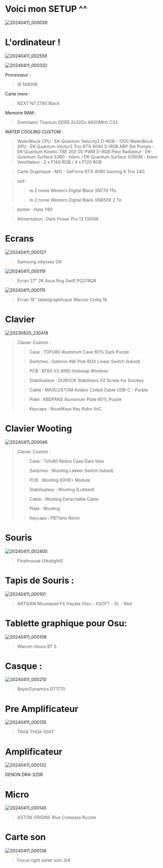 # Voici mon SETUP ^^

![20240411_000039](https://github.com/Simon42-java/MySETUP/assets/77487529/58aa1c8d-a674-4d3e-87c2-53906783f23a)



# L'ordinateur !

![20240411_002559](https://github.com/Simon42-java/MySETUP/assets/77487529/d28ebe42-43c6-4f46-85a1-ea755d3d2e4d)

![20240411_000332](https://github.com/Simon42-java/MySETUP/assets/77487529/d34f109f-3be6-4c06-8ac4-2825d31b1b87)


Processeur :
> I9 14900K

Carte mere :
> NZXT N7 Z790 Black

Memoire RAM :
> Dominator Titanium DDR5 2x32Go 6600MHz C32

WATER COOLING CUSTOM :

> WaterBlock CPU : EK-Quantum Velocity2 D-RGB - 1700
> WaterBlock GPU : EK-Quantum Vector2 Trio RTX 4090 D-RGB ABP Set
> Pompe : EK-Quantum Kinetic TBE 200 D5 PWM D-RGB Plexi
> Radiateur : EK-Quantum Surface S360 - blanc / EK-Quantum Surface X280M - blanc
> Ventillateur : 2 x F140 RGB / 4 x F120 RGB

> Carte Graphique : MSI - GeForce RTX 4090 Gaming X Trio 24G

> ssd : 
> > m.2 nvme Western Digital Black SN770 1To
>
> > m.2 nvme Western Digital Black SN850X 2 To

> boitier : Hyte Y60


> Alimentation : Dark Power Pro 13 1300W

# Ecrans
![20240411_000127](https://github.com/Simon42-java/MySETUP/assets/77487529/f3b3292a-fde4-46ab-9161-99573791b13c)
> Samsung odyssey G9 

![20240411_000119](https://github.com/Simon42-java/MySETUP/assets/77487529/4711edf9-9d59-4bd5-a474-78768f8b25fb)
> Écran 27" 2K Asus Rog Swift PG278QR

![20240411_000115](https://github.com/Simon42-java/MySETUP/assets/77487529/3a8e9a95-5994-4466-8337-dab226486144)
> Écran 16" tabletgraphhique Wacom Cintiq 16

# Clavier

![20230820_230418](https://github.com/Simon42-java/MySETUP/assets/77487529/d6db59f4-e50e-42f4-ace4-bfcbb2087446)

>Clavier Custom :
> > Case : TOFU60 Aluminum Case 60% Dark Purple
> 
> > Switches : Gateron INK Pink BOX Linear Switch (lubed)
> 
> > PCB : BT60 V2 ANSI Hotswap Wireless
> 
> > Stabilisateur : DUROCK Stabilizers V2 Screw Ins Smokey
>
> > Cable : MAXCUSTOM Aviator Coiled Cable USB-C - Purple
> 
> > Plate : KBDFANS Aluminium Plate 60% Purple
> 
> > Keycaps : NovelKeys Key Kobo VoC

# Clavier Wooting

![20240411_000046](https://github.com/Simon42-java/MySETUP/assets/77487529/ea964fa8-0de1-418c-b1b2-daee05a6eb68)

>Clavier Custom :
> > Case : Tofu60 Redux Case Dark blue
> 
> > Switches : Wooting Lekker Switch (lubed)
> 
> > PCB : Wooting 60HE+ Module
> 
> > Stabilisateur : Wooting (Lubbed)
>
> > Cable : Wooting Detachable Cable
> 
> > Plate : Wooting
> 
> > Keycaps : PBTfans Rōnin

# Souris

![20240411_002400](https://github.com/Simon42-java/MySETUP/assets/77487529/5eb4a0ae-7ba3-450b-ade8-7525d2a85156)

> Finalmouse UltralightX

# Tapis de Souris : 
![20240411_000101](https://github.com/Simon42-java/MySETUP/assets/77487529/60f8d4ac-3d07-453d-852f-ee0d7f824d8b)

> ARTISAN Mousepad FX Hayate Otsu - XSOFT - XL - Red

# Tablette graphique pour Osu: 
![20240411_000108](https://github.com/Simon42-java/MySETUP/assets/77487529/18f60568-4e84-4709-96d6-7de804dc2e77)
> Wacom intuos BT S

# Casque :
![20240411_000210](https://github.com/Simon42-java/MySETUP/assets/77487529/f6c177f8-7f63-4624-b022-6f80cb2a9cfc)

> BeyerDynamics DT1770

# Pre Amplificateur 
![20240411_000135](https://github.com/Simon42-java/MySETUP/assets/77487529/177c8b9e-f40a-455b-a848-66139aab3730)

> TAGA THDA-500T

# Amplificateur 
![20240411_000132](https://github.com/Simon42-java/MySETUP/assets/77487529/a0085bfe-3c41-423f-ad41-1e121183a0e9)

DENON DRA-325R

# Micro
![20240411_000145](https://github.com/Simon42-java/MySETUP/assets/77487529/c6b9c40e-4a20-4a70-adc8-abc9fd7d83c8)

> ASTON ORIGINE
> Blue Compass
> Rycote

# Carte son
![20240411_000138](https://github.com/Simon42-java/MySETUP/assets/77487529/2399f648-1c24-4947-83f7-92a04a7e3679)

> Focus right sarlet solo 3rd




